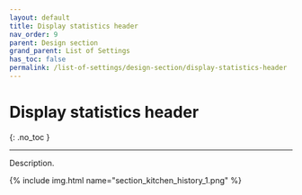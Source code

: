 ```yaml
---
layout: default
title: Display statistics header
nav_order: 9
parent: Design section
grand_parent: List of Settings
has_toc: false
permalink: /list-of-settings/design-section/display-statistics-header
---
```


# Display statistics header
{: .no_toc }

---

Description.

{% include img.html name="section_kitchen_history_1.png" %}